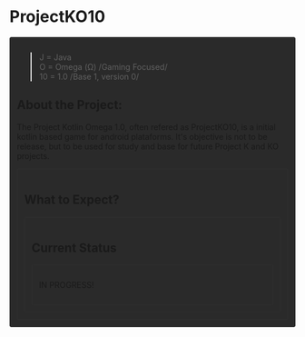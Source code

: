 <h1>ProjectKO10</h1>
<div style='border: 1px solid; border-color: #2F2F2F; border-radius: 3px; background-color: #2A2A2A; padding: 12px'>
  
  >J = Java<br>
  >O = Omega (Ω) /Gaming Focused/<br>
  >10 = 1.0 /Base 1, version 0/

<h2>About the Project:</h2>
  <p>The Project Kotlin Omega 1.0, often refered as ProjectKO10, is a initial kotlin based game for android plataforms. It's objective is not to be release, but to be used for study and base for future Project K and KO projects.</p>
<div style='border: 1px solid; border-color: #2F2F2F; border-radius: 3px; background-color: #2A2A2A; padding: 12px'>
<h2>What to Expect?</h2>
<div style='border: 1px solid; border-color: #2F2F2F; border-radius: 3px; background-color: #2A2A2A; padding: 12px'>
  <p></p>
<h2>Current Status</h2>
<div style='border: 1px solid; border-color: #2F2F2F; border-radius: 3px; background-color: #2A2A2A; padding: 12px'>
<p>IN PROGRESS!</p>
